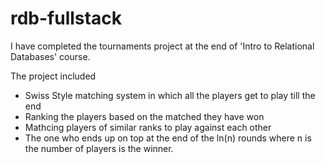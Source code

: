 rdb-fullstack
=============

I have completed the tournaments project at the end of 'Intro to Relational Databases' course.

The project included

 - Swiss Style matching system in which all the players get to play till the end
 - Ranking the players based on the matched they have won
 - Mathcing players of similar ranks to play against each other
 - The one who ends up on top at the end of the ln(n) rounds where n is the number of players is the winner. 
